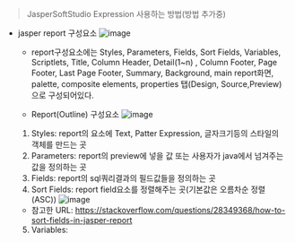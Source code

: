 > JasperSoftStudio Expression 사용하는 방법(방법 추가중)
- jasper report 구성요소  ![image](https://user-images.githubusercontent.com/121803110/222336897-c562f950-a320-486d-80cb-577db8bd0864.png)
  - report구성요소에는 Styles, Parameters, Fields, Sort Fields, Variables, Scriptlets, Title, Column Header, Detail(1~n)
  , Column Footer, Page Footer, Last Page Footer, Summary, Background, main report화면, palette, composite elements, properties
  탭(Design, Source,Preview)으로 구성되어있다.
  
  - Report(Outline) 구성요소  ![image](https://user-images.githubusercontent.com/121803110/222341226-132ddfd7-c8f0-4237-9441-26b3e8eb23c9.png)
   1. Styles: report의 요소에 Text, Patter Expression, 글자크기등의 스타일의 객체를 만드는 곳
   2. Parameters: report의 preview에 넣을 값 또는 사용자가 java에서 넘겨주는 값을 정의하는 곳
   3. Fields: report의 sql쿼리결과의 필드값들을 정의하는 곳
   4. Sort Fields: report field요소를 정렬해주는 곳(기본값은 오름차순 정렬(ASC))  ![image](https://user-images.githubusercontent.com/121803110/222340929-6550e50f-5e46-491b-a86b-50386887226b.png)
     - 참고한 URL: https://stackoverflow.com/questions/28349368/how-to-sort-fields-in-jasper-report

   5. Variables: 
